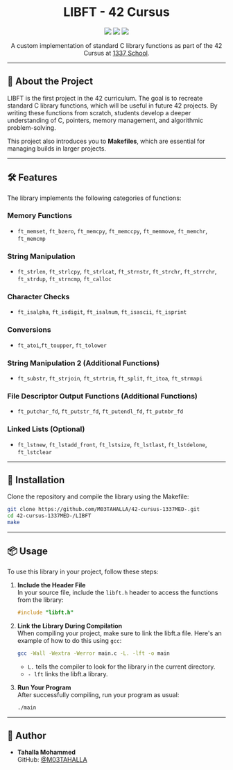 

<h1 align="center">LIBFT - 42 Cursus</h1>

<p align="center">
  <img src="https://img.shields.io/badge/Language-C-blue.svg" />
  <img src="https://img.shields.io/badge/Status-Completed-brightgreen.svg" />
  <img src="https://img.shields.io/badge/42-Project-success" />
</p>

<p align="center">
  A custom implementation of standard C library functions as part of the 42 Cursus at <a href="https://1337.ma">1337 School</a>.
</p>

---

## 📜 About the Project

LIBFT is the first project in the 42 curriculum. The goal is to recreate standard C library functions, which will be useful in future 42 projects. By writing these functions from scratch, students develop a deeper understanding of C, pointers, memory management, and algorithmic problem-solving.

This project also introduces you to **Makefiles**, which are essential for managing builds in larger projects.

---

## 🛠️ Features

The library implements the following categories of functions:

### Memory Functions
- `ft_memset`, `ft_bzero`, `ft_memcpy`, `ft_memccpy`, `ft_memmove`, `ft_memchr`, `ft_memcmp`

### String Manipulation
- `ft_strlen`, `ft_strlcpy`, `ft_strlcat`, `ft_strnstr`, `ft_strchr`, `ft_strrchr`, `ft_strdup`, `ft_strncmp`, `ft_calloc`

### Character Checks
- `ft_isalpha`, `ft_isdigit`, `ft_isalnum`, `ft_isascii`, `ft_isprint`

### Conversions
- `ft_atoi`,`ft_toupper`, `ft_tolower`

### String Manipulation 2 (Additional Functions)
- `ft_substr`, `ft_strjoin`, `ft_strtrim`, `ft_split`, `ft_itoa`, `ft_strmapi`

### File Descriptor Output Functions (Additional Functions)
- `ft_putchar_fd`, `ft_putstr_fd`, `ft_putendl_fd`, `ft_putnbr_fd`

### Linked Lists (Optional)
- `ft_lstnew`, `ft_lstadd_front`, `ft_lstsize`, `ft_lstlast`, `ft_lstdelone`, `ft_lstclear`
---

## 🚀 Installation

Clone the repository and compile the library using the Makefile:

```bash
git clone https://github.com/M03TAHALLA/42-cursus-1337MED-.git
cd 42-cursus-1337MED-/LIBFT
make
```
----


## 📦 Usage

To use this library in your project, follow these steps:

1. **Include the Header File**  
   In your source file, include the `libft.h` header to access the functions from the library:
   
   ```c
   #include "libft.h"
   ```
   
2. **Link the Library During Compilation**  
   When compiling your project, make sure to link the libft.a file. Here's an example of how to do this using `gcc`:
   
   ```bash
   gcc -Wall -Wextra -Werror main.c -L. -lft -o main
   ```
   - `L.` tells the compiler to look for the library in the current directory.
   - `- lft` links the libft.a library.

3. **Run Your Program**  
   After successfully compiling, run your program as usual:
   
   ```bash
   ./main
   ```
---

## 👤 Author

- **Tahalla Mohammed**  
  GitHub: [@M03TAHALLA](https://github.com/M03TAHALLA)
